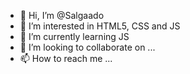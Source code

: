 - 👋 Hi, I’m @Salgaado
- 👀 I’m interested in HTML5, CSS and JS
- 🌱 I’m currently learning JS
- 💞️ I’m looking to collaborate on ...
- 📫 How to reach me ...

<!---
Salgaado/Salgaado is a ✨ special ✨ repository because its `README.md` (this file) appears on your GitHub profile.
You can click the Preview link to take a look at your changes.
--->
